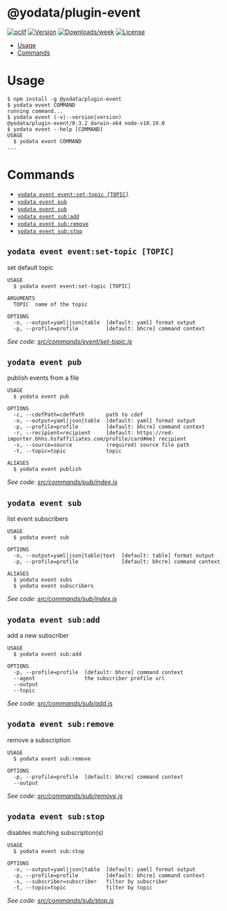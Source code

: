 @yodata/plugin-event
====================



[![oclif](https://img.shields.io/badge/cli-oclif-brightgreen.svg)](https://oclif.io)
[![Version](https://img.shields.io/npm/v/@yodata/plugin-event.svg)](https://npmjs.org/package/@yodata/plugin-event)
[![Downloads/week](https://img.shields.io/npm/dw/@yodata/plugin-event.svg)](https://npmjs.org/package/@yodata/plugin-event)
[![License](https://img.shields.io/npm/l/@yodata/plugin-event.svg)](https://github.com/yodata/yodata/blob/master/package.json)

<!-- toc -->
* [Usage](#usage)
* [Commands](#commands)
<!-- tocstop -->
# Usage
<!-- usage -->
```sh-session
$ npm install -g @yodata/plugin-event
$ yodata event COMMAND
running command...
$ yodata event (-v|--version|version)
@yodata/plugin-event/0.3.2 darwin-x64 node-v10.19.0
$ yodata event --help [COMMAND]
USAGE
  $ yodata event COMMAND
...
```
<!-- usagestop -->
# Commands
<!-- commands -->
* [`yodata event event:set-topic [TOPIC]`](#yodata-event-eventset-topic-topic)
* [`yodata event pub`](#yodata-event-pub)
* [`yodata event sub`](#yodata-event-sub)
* [`yodata event sub:add`](#yodata-event-subadd)
* [`yodata event sub:remove`](#yodata-event-subremove)
* [`yodata event sub:stop`](#yodata-event-substop)

## `yodata event event:set-topic [TOPIC]`

set default topic

```
USAGE
  $ yodata event event:set-topic [TOPIC]

ARGUMENTS
  TOPIC  name of the topic

OPTIONS
  -o, --output=yaml|json|table  [default: yaml] format output
  -p, --profile=profile         [default: bhcre] command context
```

_See code: [src/commands/event/set-topic.js](https://github.com/Yodata/yodata/blob/v0.3.2/src/commands/event/set-topic.js)_

## `yodata event pub`

publish events from a file

```
USAGE
  $ yodata event pub

OPTIONS
  -c, --cdefPath=cdefPath       path to cdef
  -o, --output=yaml|json|table  [default: yaml] format output
  -p, --profile=profile         [default: bhcre] command context
  -r, --recipient=recipient     [default: https://red-importer.bhhs.hsfaffiliates.com/profile/card#me] recipient
  -s, --source=source           (required) source file path
  -t, --topic=topic             topic

ALIASES
  $ yodata event publish
```

_See code: [src/commands/pub/index.js](https://github.com/Yodata/yodata/blob/v0.3.2/src/commands/pub/index.js)_

## `yodata event sub`

list event subscribers

```
USAGE
  $ yodata event sub

OPTIONS
  -o, --output=yaml|json|table|text  [default: table] format output
  -p, --profile=profile              [default: bhcre] command context

ALIASES
  $ yodata event subs
  $ yodata event subscribers
```

_See code: [src/commands/sub/index.js](https://github.com/Yodata/yodata/blob/v0.3.2/src/commands/sub/index.js)_

## `yodata event sub:add`

add a new subscriber

```
USAGE
  $ yodata event sub:add

OPTIONS
  -p, --profile=profile  [default: bhcre] command context
  --agent                the subscriber profile url
  --output
  --topic
```

_See code: [src/commands/sub/add.js](https://github.com/Yodata/yodata/blob/v0.3.2/src/commands/sub/add.js)_

## `yodata event sub:remove`

remove a subscription

```
USAGE
  $ yodata event sub:remove

OPTIONS
  -p, --profile=profile  [default: bhcre] command context
  --output
```

_See code: [src/commands/sub/remove.js](https://github.com/Yodata/yodata/blob/v0.3.2/src/commands/sub/remove.js)_

## `yodata event sub:stop`

disables matching subscription(s)

```
USAGE
  $ yodata event sub:stop

OPTIONS
  -o, --output=yaml|json|table  [default: yaml] format output
  -p, --profile=profile         [default: bhcre] command context
  -s, --subscriber=subscriber   filter by subscriber
  -t, --topic=topic             filter by topic
```

_See code: [src/commands/sub/stop.js](https://github.com/Yodata/yodata/blob/v0.3.2/src/commands/sub/stop.js)_
<!-- commandsstop -->
